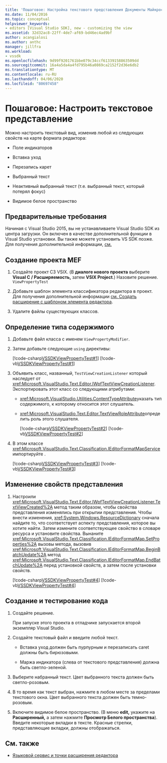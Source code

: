 ```yaml
---
title: 'Пошаговое: Настройка текстового представления Документы Майкрософт'
ms.date: 11/04/2016
ms.topic: conceptual
helpviewer_keywords:
- editors [Visual Studio SDK], new - customizing the view
ms.assetid: 32d32ac8-22ff-4de7-af69-bd46ec4ad9bf
author: acangialosi
ms.author: anthc
manager: jillfra
ms.workload:
- vssdk
ms.openlocfilehash: 9d99f9201761bbe079c34ccf61339158863509dd
ms.sourcegitcommit: 16a4a5da4a4fd795b46a0869ca2152f2d36e6db2
ms.translationtype: MT
ms.contentlocale: ru-RU
ms.lasthandoff: 04/06/2020
ms.locfileid: "80697458"
---
```

# <a name="walkthrough-customize-the-text-view"></a>Пошаговое: Настроить текстовое представление
Можно настроить текстовый вид, изменив любой из следующих свойств на карте формата редактора:

- Поле индикаторов

- Вставка уход

- Перезапись карет

- Выбранный текст

- Неактивный выбранный текст (т.е. выбранный текст, который потерял фокус)

- Видимое белое пространство

## <a name="prerequisites"></a>Предварительные требования
 Начиная с Visual Studio 2015, вы не устанавливаете Visual Studio SDK из центра загрузки. Он включен в качестве дополнительной функции в Visual Studio установки. Вы также можете установить VS SDK позже. Для получения дополнительной информации, [см.](../extensibility/installing-the-visual-studio-sdk.md)

## <a name="create-a-mef-project"></a>Создание проекта MEF

1. Создайте проект СЗ VSIX. (В **диалоге нового проекта** выберите **Visual C / Расширяемость,** затем **VSIX Project**.) Назовите решение. `ViewPropertyTest`

2. Добавьте шаблон элемента классификатора редактора в проект. Для получения дополнительной информации [см. Создать расширение с шаблоном элемента редактора](../extensibility/creating-an-extension-with-an-editor-item-template.md).

3. Удалите файлы существующих классов.

## <a name="define-the-content-type"></a>Определение типа содержимого

1. Добавьте файл класса с именем `ViewPropertyModifier`.

2. Затем добавьте следующие `using` директивы:

    [!code-csharp[VSSDKViewPropertyTest#1](../extensibility/codesnippet/CSharp/walkthrough-customizing-the-text-view_1.cs)]
    [!code-vb[VSSDKViewPropertyTest#1](../extensibility/codesnippet/VisualBasic/walkthrough-customizing-the-text-view_1.vb)]

3. Объявить класс, названный, `TestViewCreationListener` который наследует от <xref:Microsoft.VisualStudio.Text.Editor.IWpfTextViewCreationListener>. Экспортировать этот класс со следующими атрибутами:

   - <xref:Microsoft.VisualStudio.Utilities.ContentTypeAttribute>указать тип содержимого, к которому относится этот слушатель.

   - <xref:Microsoft.VisualStudio.Text.Editor.TextViewRoleAttribute>определить роль этого слушателя.

     [!code-csharp[VSSDKViewPropertyTest#2](../extensibility/codesnippet/CSharp/walkthrough-customizing-the-text-view_2.cs)]
     [!code-vb[VSSDKViewPropertyTest#2](../extensibility/codesnippet/VisualBasic/walkthrough-customizing-the-text-view_2.vb)]

4. В этом классе <xref:Microsoft.VisualStudio.Text.Classification.IEditorFormatMapService>импортируйте .

    [!code-csharp[VSSDKViewPropertyTest#3](../extensibility/codesnippet/CSharp/walkthrough-customizing-the-text-view_3.cs)]
    [!code-vb[VSSDKViewPropertyTest#3](../extensibility/codesnippet/VisualBasic/walkthrough-customizing-the-text-view_3.vb)]

## <a name="change-the-view-properties"></a>Изменение свойств представления

1. Настроили <xref:Microsoft.VisualStudio.Text.Editor.IWpfTextViewCreationListener.TextViewCreated%2A> метод таким образом, чтобы свойства представления изменялись при открытии представления. Чтобы внести изменения, <xref:System.Windows.ResourceDictionary> сначала найдите то, что соответствует аспекту представления, которое вы хотите найти. Затем измените соответствующее свойство в словаре ресурса и установите свойства. Вынаните <xref:Microsoft.VisualStudio.Text.Classification.IEditorFormatMap.SetProperties%2A> вызовы метода, вызовив <xref:Microsoft.VisualStudio.Text.Classification.IEditorFormatMap.BeginBatchUpdate%2A> метод <xref:Microsoft.VisualStudio.Text.Classification.IEditorFormatMap.EndBatchUpdate%2A> перед установкой свойств, а затем после установки свойств.

     [!code-csharp[VSSDKViewPropertyTest#4](../extensibility/codesnippet/CSharp/walkthrough-customizing-the-text-view_4.cs)]
     [!code-vb[VSSDKViewPropertyTest#4](../extensibility/codesnippet/VisualBasic/walkthrough-customizing-the-text-view_4.vb)]

## <a name="build-and-test-the-code"></a>Создание и тестирование кода

1. Создайте решение.

     При запуске этого проекта в отладчике запускается второй экземпляр Visual Studio.

2. Создайте текстовый файл и введите любой текст.

    - Вставка уход должен быть пурпурным и перезаписать caret должны быть бирюзовыми.

    - Маржа индикатора (слева от текстового представления) должна быть светло-зеленой.

3. Выберите набранный текст. Цвет выбранного текста должен быть светло-розовым.

4. В то время как текст выбран, нажмите в любом месте за пределами текстового окна. Цвет выбранного текста должен быть темно-розовым.

5. Включите видимое белое пространство. (В меню **edit,** укажите на **Расширенный,** а затем нажмите **Просмотр Белого пространства**). Введите некоторые вкладки в тексте. Красные стрелки, представляющие вкладки, должны отображаться.

## <a name="see-also"></a>См. также
- [Языковой сервис и точки расширения редактора](../extensibility/language-service-and-editor-extension-points.md)
